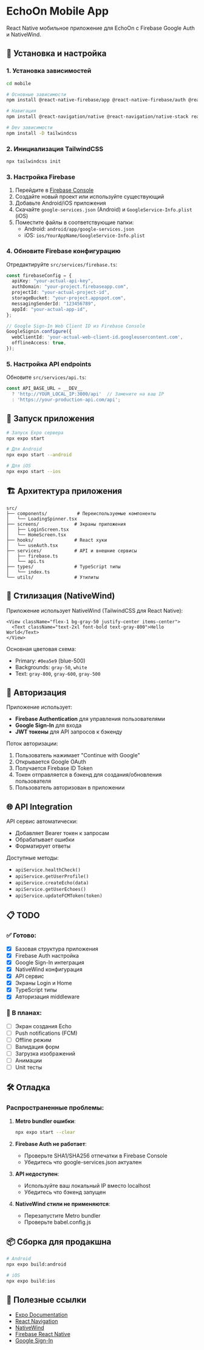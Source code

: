 # EchoOn Mobile App

React Native мобильное приложение для EchoOn с Firebase Google Auth и NativeWind.

## 🚀 Установка и настройка

### 1. Установка зависимостей

```bash
cd mobile

# Основные зависимости
npm install @react-native-firebase/app @react-native-firebase/auth @react-native-google-signin/google-signin nativewind

# Навигация
npm install @react-navigation/native @react-navigation/native-stack react-native-screens react-native-safe-area-context

# Dev зависимости
npm install -D tailwindcss
```

### 2. Инициализация TailwindCSS

```bash
npx tailwindcss init
```

### 3. Настройка Firebase

1. Перейдите в [Firebase Console](https://console.firebase.google.com/)
2. Создайте новый проект или используйте существующий
3. Добавьте Android/iOS приложения
4. Скачайте `google-services.json` (Android) и `GoogleService-Info.plist` (iOS)
5. Поместите файлы в соответствующие папки:
   - Android: `android/app/google-services.json`
   - iOS: `ios/YourAppName/GoogleService-Info.plist`

### 4. Обновите Firebase конфигурацию

Отредактируйте `src/services/firebase.ts`:

```typescript
const firebaseConfig = {
  apiKey: "your-actual-api-key",
  authDomain: "your-project.firebaseapp.com",
  projectId: "your-actual-project-id",
  storageBucket: "your-project.appspot.com",
  messagingSenderId: "123456789",
  appId: "your-actual-app-id",
};

// Google Sign-In Web Client ID из Firebase Console
GoogleSignin.configure({
  webClientId: 'your-actual-web-client-id.googleusercontent.com',
  offlineAccess: true,
});
```

### 5. Настройка API endpoints

Обновите `src/services/api.ts`:

```typescript
const API_BASE_URL = __DEV__ 
  ? 'http://YOUR_LOCAL_IP:3000/api'  // Замените на ваш IP
  : 'https://your-production-api.com/api';
```

## 📱 Запуск приложения

```bash
# Запуск Expo сервера
npx expo start

# Для Android
npx expo start --android

# Для iOS
npx expo start --ios
```

## 🏗️ Архитектура приложения

```
src/
├── components/           # Переиспользуемые компоненты
│   └── LoadingSpinner.tsx
├── screens/             # Экраны приложения
│   ├── LoginScreen.tsx
│   └── HomeScreen.tsx
├── hooks/               # React хуки
│   └── useAuth.tsx
├── services/            # API и внешние сервисы
│   ├── firebase.ts
│   └── api.ts
├── types/               # TypeScript типы
│   └── index.ts
└── utils/               # Утилиты
```

## 🎨 Стилизация (NativeWind)

Приложение использует NativeWind (TailwindCSS для React Native):

```tsx
<View className="flex-1 bg-gray-50 justify-center items-center">
  <Text className="text-2xl font-bold text-gray-800">Hello World</Text>
</View>
```

Основная цветовая схема:
- Primary: `#0ea5e9` (blue-500)
- Backgrounds: `gray-50`, `white`
- Text: `gray-800`, `gray-600`, `gray-500`

## 🔐 Авторизация

Приложение использует:
- **Firebase Authentication** для управления пользователями
- **Google Sign-In** для входа
- **JWT токены** для API запросов к бэкенду

Поток авторизации:
1. Пользователь нажимает "Continue with Google"
2. Открывается Google OAuth
3. Получается Firebase ID Token
4. Токен отправляется в бэкенд для создания/обновления пользователя
5. Пользователь авторизован в приложении

## 🌐 API Integration

API сервис автоматически:
- Добавляет Bearer токен к запросам
- Обрабатывает ошибки
- Форматирует ответы

Доступные методы:
- `apiService.healthCheck()`
- `apiService.getUserProfile()`
- `apiService.createEcho(data)`
- `apiService.getUserEchoes()`
- `apiService.updateFCMToken(token)`

## 📋 TODO

### ✅ Готово:
- [x] Базовая структура приложения
- [x] Firebase Auth настройка
- [x] Google Sign-In интеграция
- [x] NativeWind конфигурация
- [x] API сервис
- [x] Экраны Login и Home
- [x] TypeScript типы
- [x] Авторизация middleware

### 🔄 В планах:
- [ ] Экран создания Echo
- [ ] Push notifications (FCM)
- [ ] Offline режим
- [ ] Валидация форм
- [ ] Загрузка изображений
- [ ] Анимации
- [ ] Unit тесты

## 🛠️ Отладка

### Распространенные проблемы:

1. **Metro bundler ошибки**:
   ```bash
   npx expo start --clear
   ```

2. **Firebase Auth не работает**:
   - Проверьте SHA1/SHA256 отпечатки в Firebase Console
   - Убедитесь что google-services.json актуален

3. **API недоступен**:
   - Используйте ваш локальный IP вместо localhost
   - Убедитесь что бэкенд запущен

4. **NativeWind стили не применяются**:
   - Перезапустите Metro bundler
   - Проверьте babel.config.js

## 📦 Сборка для продакшна

```bash
# Android
npx expo build:android

# iOS
npx expo build:ios
```

## 🔗 Полезные ссылки

- [Expo Documentation](https://docs.expo.dev/)
- [React Navigation](https://reactnavigation.org/)
- [NativeWind](https://www.nativewind.dev/)
- [Firebase React Native](https://rnfirebase.io/)
- [Google Sign-In](https://github.com/react-native-google-signin/google-signin) 
